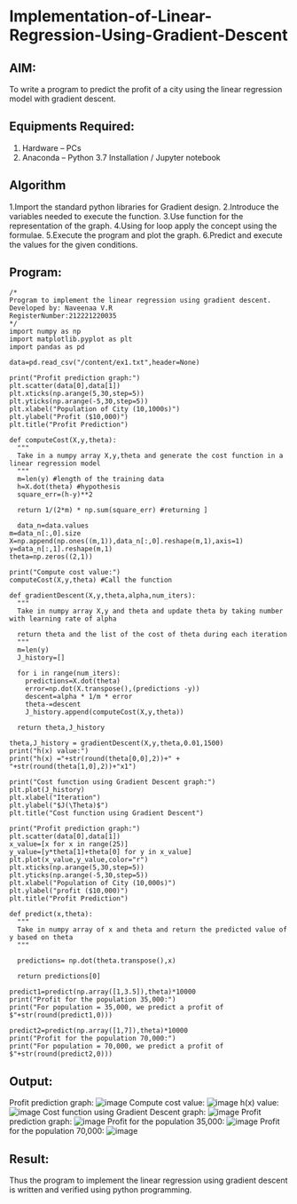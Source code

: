 # Implementation-of-Linear-Regression-Using-Gradient-Descent

## AIM:
To write a program to predict the profit of a city using the linear regression model with gradient descent.

## Equipments Required:
1. Hardware – PCs
2. Anaconda – Python 3.7 Installation / Jupyter notebook

## Algorithm
1.Import the standard python libraries for Gradient design.
2.Introduce the variables needed to execute the function.
3.Use function for the representation of the graph.
4.Using for loop apply the concept using the formulae.
5.Execute the program and plot the graph.
6.Predict and execute the values for the given conditions. 


## Program:
```
/*
Program to implement the linear regression using gradient descent.
Developed by: Naveenaa V.R
RegisterNumber:212221220035  
*/
import numpy as np
import matplotlib.pyplot as plt
import pandas as pd

data=pd.read_csv("/content/ex1.txt",header=None)

print("Profit prediction graph:")
plt.scatter(data[0],data[1])
plt.xticks(np.arange(5,30,step=5))
plt.yticks(np.arange(-5,30,step=5))
plt.xlabel("Population of City (10,1000s)")
plt.ylabel("Profit ($10,000)")
plt.title("Profit Prediction")

def computeCost(X,y,theta):
  """
  Take in a numpy array X,y,theta and generate the cost function in a linear regression model
  """
  m=len(y) #length of the training data
  h=X.dot(theta) #hypothesis
  square_err=(h-y)**2

  return 1/(2*m) * np.sum(square_err) #returning ] 
  
  data_n=data.values
m=data_n[:,0].size
X=np.append(np.ones((m,1)),data_n[:,0].reshape(m,1),axis=1)
y=data_n[:,1].reshape(m,1)
theta=np.zeros((2,1))

print("Compute cost value:")
computeCost(X,y,theta) #Call the function

def gradientDescent(X,y,theta,alpha,num_iters):
  """
  Take in numpy array X,y and theta and update theta by taking number with learning rate of alpha

  return theta and the list of the cost of theta during each iteration
  """
  m=len(y)
  J_history=[]

  for i in range(num_iters):
    predictions=X.dot(theta)
    error=np.dot(X.transpose(),(predictions -y))
    descent=alpha * 1/m * error
    theta-=descent
    J_history.append(computeCost(X,y,theta))

  return theta,J_history  
  
theta,J_history = gradientDescent(X,y,theta,0.01,1500)
print("h(x) value:")
print("h(x) ="+str(round(theta[0,0],2))+" + "+str(round(theta[1,0],2))+"x1")

print("Cost function using Gradient Descent graph:")
plt.plot(J_history)
plt.xlabel("Iteration")
plt.ylabel("$J(\Theta)$")
plt.title("Cost function using Gradient Descent")

print("Profit prediction graph:")
plt.scatter(data[0],data[1])
x_value=[x for x in range(25)]
y_value=[y*theta[1]+theta[0] for y in x_value]
plt.plot(x_value,y_value,color="r")
plt.xticks(np.arange(5,30,step=5))
plt.yticks(np.arange(-5,30,step=5))
plt.xlabel("Population of City (10,000s)")
plt.ylabel("profit ($10,000)")
plt.title("Profit Prediction")

def predict(x,theta):
  """
  Take in numpy array of x and theta and return the predicted value of y based on theta
  """

  predictions= np.dot(theta.transpose(),x)

  return predictions[0]
  
predict1=predict(np.array([1,3.5]),theta)*10000
print("Profit for the population 35,000:")
print("For population = 35,000, we predict a profit of $"+str(round(predict1,0)))

predict2=predict(np.array([1,7]),theta)*10000
print("Profit for the population 70,000:")
print("For population = 70,000, we predict a profit of $"+str(round(predict2,0)))
```

## Output:
Profit prediction graph:
![image](https://github.com/Naveenaa28/Implementation-of-Linear-Regression-Using-Gradient-Descent/assets/131433133/15114232-19ae-4424-82cb-7ee98f8e0bd3)
Compute cost value:
![image](https://github.com/Naveenaa28/Implementation-of-Linear-Regression-Using-Gradient-Descent/assets/131433133/4e29185f-bb03-4e2d-8526-b5e533e71b05)
h(x) value:
![image](https://github.com/Naveenaa28/Implementation-of-Linear-Regression-Using-Gradient-Descent/assets/131433133/20a2f938-5303-4714-a348-a1053348fe46)
Cost function using Gradient Descent graph:
![image](https://github.com/Naveenaa28/Implementation-of-Linear-Regression-Using-Gradient-Descent/assets/131433133/82c6a92a-3873-4bbf-886c-6fc84bea97cf)
Profit prediction graph:
![image](https://github.com/Naveenaa28/Implementation-of-Linear-Regression-Using-Gradient-Descent/assets/131433133/72301788-b561-4454-b0ad-8e31967ff70d)
Profit for the population 35,000:
![image](https://github.com/Naveenaa28/Implementation-of-Linear-Regression-Using-Gradient-Descent/assets/131433133/4af1d750-94a5-4821-94d7-ee6bd4306803)
Profit for the population 70,000:
![image](https://github.com/Naveenaa28/Implementation-of-Linear-Regression-Using-Gradient-Descent/assets/131433133/6b7cbfa3-d26c-4ac1-b51a-5d0307825c1a)
## Result:
Thus the program to implement the linear regression using gradient descent is written and verified using python programming.
